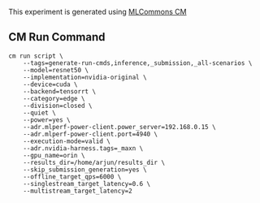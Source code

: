 This experiment is generated using [MLCommons CM](https://github.com/mlcommons/ck)
## CM Run Command
```
cm run script \
	--tags=generate-run-cmds,inference,_submission,_all-scenarios \
	--model=resnet50 \
	--implementation=nvidia-original \
	--device=cuda \
	--backend=tensorrt \
	--category=edge \
	--division=closed \
	--quiet \
	--power=yes \
	--adr.mlperf-power-client.power_server=192.168.0.15 \
	--adr.mlperf-power-client.port=4940 \
	--execution-mode=valid \
	--adr.nvidia-harness.tags=_maxn \
	--gpu_name=orin \
	--results_dir=/home/arjun/results_dir \
	--skip_submission_generation=yes \
	--offline_target_qps=6000 \
	--singlestream_target_latency=0.6 \
	--multistream_target_latency=2
```